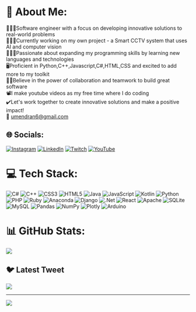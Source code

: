 # 💫 About Me:
👨🏻‍🎓Software engineer with a focus on developing innovative solutions to real-world problems<br>👨🏻‍💻Currently working on my own project - a Smart CCTV system that uses AI and computer vision<br>👨🏼‍🏫Passionate about expanding my programming skills by learning new languages and technologies<br>🖥Proficient in Python,C++,Javascript,C#,HTML,CSS and excited to add more to my toolkit<br>💪🏽Believe in the power of collaboration and teamwork to build great software<br>📽I make youtube videos as my free time where I do coding <br>✔️Let's work together to create innovative solutions and make a positive impact!<br>📧 umendran6@gmail.com


## 🌐 Socials:
[![Instagram](https://img.shields.io/badge/Instagram-%23E4405F.svg?logo=Instagram&logoColor=white)](https://instagram.com/um3n14) [![LinkedIn](https://img.shields.io/badge/LinkedIn-%230077B5.svg?logo=linkedin&logoColor=white)](https://www.linkedin.com/in/umendran-muniandy-1982b5261/) [![Twitch](https://img.shields.io/badge/Twitch-%239146FF.svg?logo=Twitch&logoColor=white)](https://twitch.tv/um3n14) [![YouTube](https://img.shields.io/badge/YouTube-%23FF0000.svg?logo=YouTube&logoColor=white)](https://youtube.com/@um3n14) 

# 💻 Tech Stack:
![C#](https://img.shields.io/badge/c%23-%23239120.svg?style=for-the-badge&logo=c-sharp&logoColor=white) ![C++](https://img.shields.io/badge/c++-%2300599C.svg?style=for-the-badge&logo=c%2B%2B&logoColor=white) ![CSS3](https://img.shields.io/badge/css3-%231572B6.svg?style=for-the-badge&logo=css3&logoColor=white) ![HTML5](https://img.shields.io/badge/html5-%23E34F26.svg?style=for-the-badge&logo=html5&logoColor=white) ![Java](https://img.shields.io/badge/java-%23ED8B00.svg?style=for-the-badge&logo=java&logoColor=white) ![JavaScript](https://img.shields.io/badge/javascript-%23323330.svg?style=for-the-badge&logo=javascript&logoColor=%23F7DF1E) ![Kotlin](https://img.shields.io/badge/kotlin-%230095D5.svg?style=for-the-badge&logo=kotlin&logoColor=white) ![Python](https://img.shields.io/badge/python-3670A0?style=for-the-badge&logo=python&logoColor=ffdd54) ![PHP](https://img.shields.io/badge/php-%23777BB4.svg?style=for-the-badge&logo=php&logoColor=white) ![Ruby](https://img.shields.io/badge/ruby-%23CC342D.svg?style=for-the-badge&logo=ruby&logoColor=white) ![Anaconda](https://img.shields.io/badge/Anaconda-%2344A833.svg?style=for-the-badge&logo=anaconda&logoColor=white) ![Django](https://img.shields.io/badge/django-%23092E20.svg?style=for-the-badge&logo=django&logoColor=white) ![.Net](https://img.shields.io/badge/.NET-5C2D91?style=for-the-badge&logo=.net&logoColor=white) ![React](https://img.shields.io/badge/react-%2320232a.svg?style=for-the-badge&logo=react&logoColor=%2361DAFB) ![Apache](https://img.shields.io/badge/apache-%23D42029.svg?style=for-the-badge&logo=apache&logoColor=white) ![SQLite](https://img.shields.io/badge/sqlite-%2307405e.svg?style=for-the-badge&logo=sqlite&logoColor=white) ![MySQL](https://img.shields.io/badge/mysql-%2300f.svg?style=for-the-badge&logo=mysql&logoColor=white) ![Pandas](https://img.shields.io/badge/pandas-%23150458.svg?style=for-the-badge&logo=pandas&logoColor=white) ![NumPy](https://img.shields.io/badge/numpy-%23013243.svg?style=for-the-badge&logo=numpy&logoColor=white) ![Plotly](https://img.shields.io/badge/Plotly-%233F4F75.svg?style=for-the-badge&logo=plotly&logoColor=white) ![Arduino](https://img.shields.io/badge/-Arduino-00979D?style=for-the-badge&logo=Arduino&logoColor=white)
# 📊 GitHub Stats:

![](https://github-readme-streak-stats.herokuapp.com/?user=Umen14&theme=dark&hide_border=false)<br/>


## 🐦 Latest Tweet
[![](https://gtce.itsvg.in/api?username=um3n14)](https://github.com/VishwaGauravIn/github-twitter-card-embed)

---
[![](https://visitcount.itsvg.in/api?id=Umen14&icon=0&color=0)](https://visitcount.itsvg.in)

<!-- Proudly created with GPRM ( https://gprm.itsvg.in ) -->
